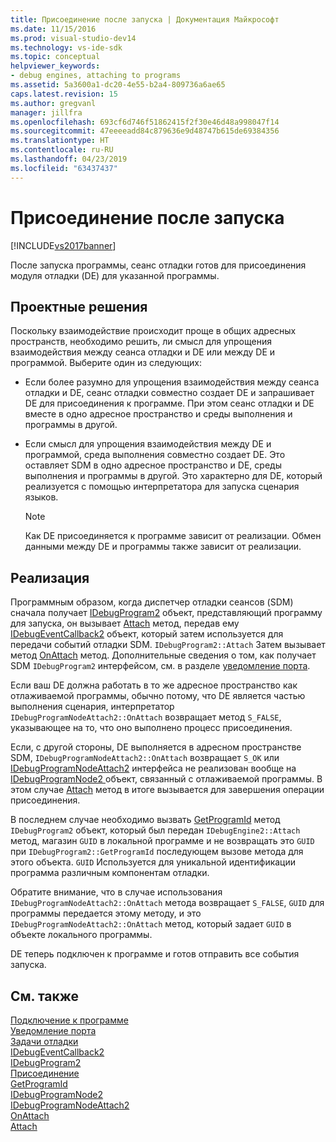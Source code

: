 ```yaml
---
title: Присоединение после запуска | Документация Майкрософт
ms.date: 11/15/2016
ms.prod: visual-studio-dev14
ms.technology: vs-ide-sdk
ms.topic: conceptual
helpviewer_keywords:
- debug engines, attaching to programs
ms.assetid: 5a3600a1-dc20-4e55-b2a4-809736a6ae65
caps.latest.revision: 15
ms.author: gregvanl
manager: jillfra
ms.openlocfilehash: 693cf6d746f51862415f2f30e46d48a998047f14
ms.sourcegitcommit: 47eeeeadd84c879636e9d48747b615de69384356
ms.translationtype: HT
ms.contentlocale: ru-RU
ms.lasthandoff: 04/23/2019
ms.locfileid: "63437437"
---
```

# <a name="attaching-after-a-launch"></a>Присоединение после запуска
[!INCLUDE[vs2017banner](../../includes/vs2017banner.md)]

После запуска программы, сеанс отладки готов для присоединения модуля отладки (DE) для указанной программы.  
  
## <a name="design-decisions"></a>Проектные решения  
 Поскольку взаимодействие происходит проще в общих адресных пространств, необходимо решить, ли смысл для упрощения взаимодействия между сеанса отладки и DE или между DE и программой. Выберите один из следующих:  
  
- Если более разумно для упрощения взаимодействия между сеанса отладки и DE, сеанс отладки совместно создает DE и запрашивает DE для присоединения к программе. При этом сеанс отладки и DE вместе в одно адресное пространство и среды выполнения и программы в другой.  
  
- Если смысл для упрощения взаимодействия между DE и программой, среда выполнения совместно создает DE. Это оставляет SDM в одно адресное пространство и DE, среды выполнения и программы в другой. Это характерно для DE, который реализуется с помощью интерпретатора для запуска сценария языков.  
  
    > [!NOTE]
    > Как DE присоединяется к программе зависит от реализации. Обмен данными между DE и программы также зависит от реализации.  
  
## <a name="implementation"></a>Реализация  
 Программным образом, когда диспетчер отладки сеансов (SDM) сначала получает [IDebugProgram2](../../extensibility/debugger/reference/idebugprogram2.md) объект, представляющий программу для запуска, он вызывает [Attach](../../extensibility/debugger/reference/idebugprogram2-attach.md) метод, передав ему [ IDebugEventCallback2](../../extensibility/debugger/reference/idebugeventcallback2.md) объект, который затем используется для передачи событий отладки SDM. `IDebugProgram2::Attach` Затем вызывает метод [OnAttach](../../extensibility/debugger/reference/idebugprogramnodeattach2-onattach.md) метод. Дополнительные сведения о том, как получает SDM `IDebugProgram2` интерфейсом, см. в разделе [уведомление порта](../../extensibility/debugger/notifying-the-port.md).  
  
 Если ваш DE должна работать в то же адресное пространство как отлаживаемой программы, обычно потому, что DE является частью выполнения сценария, интерпретатор `IDebugProgramNodeAttach2::OnAttach` возвращает метод `S_FALSE`, указывающее на то, что оно выполнено процесс присоединения.  
  
 Если, с другой стороны, DE выполняется в адресном пространстве SDM, `IDebugProgramNodeAttach2::OnAttach` возвращает `S_OK` или [IDebugProgramNodeAttach2](../../extensibility/debugger/reference/idebugprogramnodeattach2.md) интерфейса не реализован вообще на [IDebugProgramNode2 ](../../extensibility/debugger/reference/idebugprogramnode2.md) объект, связанный с отлаживаемой программы. В этом случае [Attach](../../extensibility/debugger/reference/idebugengine2-attach.md) метод в итоге вызывается для завершения операции присоединения.  
  
 В последнем случае необходимо вызвать [GetProgramId](../../extensibility/debugger/reference/idebugprogram2-getprogramid.md) метод `IDebugProgram2` объект, который был передан `IDebugEngine2::Attach` метод, магазин `GUID` в локальной программе и не возвращать это `GUID` при `IDebugProgram2::GetProgramId` последующем вызове метода для этого объекта. `GUID` Используется для уникальной идентификации программа различным компонентам отладки.  
  
 Обратите внимание, что в случае использования `IDebugProgramNodeAttach2::OnAttach` метода возвращает `S_FALSE`, `GUID` для программы передается этому методу, и это `IDebugProgramNodeAttach2::OnAttach` метод, который задает `GUID` в объекте локального программы.  
  
 DE теперь подключен к программе и готов отправить все события запуска.  
  
## <a name="see-also"></a>См. также  
 [Подключение к программе](../../extensibility/debugger/attaching-directly-to-a-program.md)   
 [Уведомление порта](../../extensibility/debugger/notifying-the-port.md)   
 [Задачи отладки](../../extensibility/debugger/debugging-tasks.md)   
 [IDebugEventCallback2](../../extensibility/debugger/reference/idebugeventcallback2.md)   
 [IDebugProgram2](../../extensibility/debugger/reference/idebugprogram2.md)   
 [Присоединение](../../extensibility/debugger/reference/idebugprogram2-attach.md)   
 [GetProgramId](../../extensibility/debugger/reference/idebugprogram2-getprogramid.md)   
 [IDebugProgramNode2](../../extensibility/debugger/reference/idebugprogramnode2.md)   
 [IDebugProgramNodeAttach2](../../extensibility/debugger/reference/idebugprogramnodeattach2.md)   
 [OnAttach](../../extensibility/debugger/reference/idebugprogramnodeattach2-onattach.md)   
 [Attach](../../extensibility/debugger/reference/idebugengine2-attach.md)
